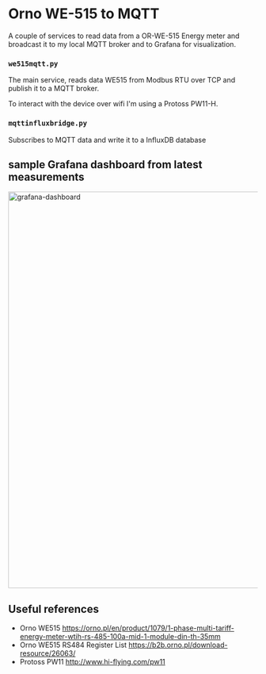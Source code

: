 # Orno WE-515 to MQTT

A couple of services to read data from a OR-WE-515 Energy meter and broadcast it to my local MQTT broker and to Grafana for visualization.

### `we515mqtt.py`
The main service, reads data WE515 from Modbus RTU over TCP and publish it to a MQTT broker.

To interact with the device over wifi I'm using a Protoss PW11-H.

### `mqttinfluxbridge.py`
Subscribes to MQTT data and write it to a InfluxDB database

## sample Grafana dashboard from latest measurements
<img width="800" alt="grafana-dashboard" src="https://user-images.githubusercontent.com/133750/156337800-6c006f9c-a9be-4911-bdcc-291f927b8ccc.png">


## Useful references
- Orno WE515 https://orno.pl/en/product/1079/1-phase-multi-tariff-energy-meter-wtih-rs-485-100a-mid-1-module-din-th-35mm
- Orno WE515 RS484 Register List https://b2b.orno.pl/download-resource/26063/
- Protoss PW11 http://www.hi-flying.com/pw11
